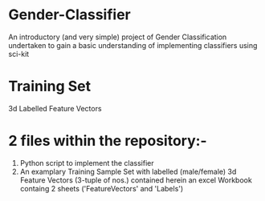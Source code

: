 # Gender-Classifier
An introductory (and very simple) project of Gender Classification undertaken to gain a basic understanding of implementing classifiers using sci-kit

# Training Set
3d Labelled Feature Vectors

# 2 files within the repository:-
  1. Python script to implement the classifier
  2. An examplary Training Sample Set with labelled (male/female) 3d Feature Vectors (3-tuple of nos.) contained herein an excel Workbook containg 2 sheets ('FeatureVectors' and 'Labels')
